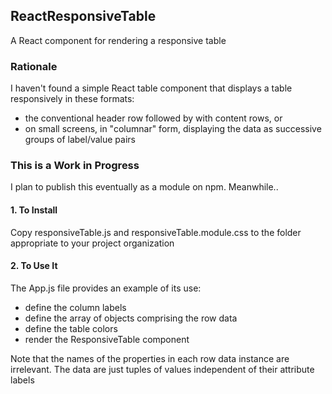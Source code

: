 ## ReactResponsiveTable
A React component for rendering a responsive table

### Rationale
I haven't found a simple React table component that displays a table responsively in these formats:
- the conventional header row followed by with content rows, or
- on small screens, in "columnar" form, displaying the data as successive groups of label/value pairs  

### This is a Work in Progress
I plan to publish this eventually as a module on npm. Meanwhile..

#### 1. To Install 
Copy responsiveTable.js and responsiveTable.module.css to the folder appropriate to your project organization

#### 2. To Use It
The App.js file provides an example of its use:
- define the column labels
- define the array of objects comprising the row data
- define the table colors
- render the ResponsiveTable component

Note that the names of the properties in each row data instance are irrelevant. The data are just tuples of values independent of their attribute labels
